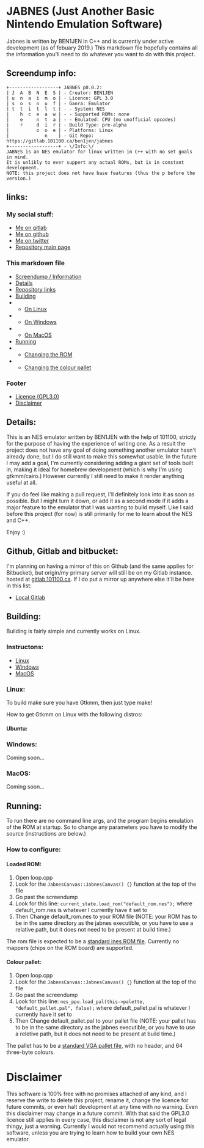 # JABNES (Just Another Basic Nintendo Emulation Software)
Jabnes is written by BEN1JEN in C++ and is currently under active development (as of febuary 2019.) This markdown file hopefully contains all the information you'll need to do whatever you want to do with this project.

## Screendump info:
```
+------------------+ JABNES p0.0.2:
| J  A  B  N  E  S | - Creator: BEN1JEN
| u  n  a  i  m  o | - Licence: GPL 3.0
| s  o  s  n  u  f | - Ganra: Emulator
| t  t  i  t  l  t | - - System: NES
|    h  c  e  a  w | - - Supported ROMs: none
|    e     n  t  a | - - Emulated: CPU (no unofficial opcodes)
|    r     d  i  r | - Build Type: pre-alpha
|          o  o  e | - Platforms: Linux
|             n    | - Git Repo: https://gitlab.101100.ca/ben1jen/jabnes
+------------------+ - \/Info:\/
JABNES is an NES emulator for linux written in C++ with no set goals in mind.
It is unlikly to ever suppert any actual ROMs, but is in constant development.
NOTE: this project does not have base features (thus the p before the version.)
```

## links:
### My social stuff:
* [Me on gitlab](https://gitlab.101100.ca/ben1jen)
* [Me on github](https://github.com/ben1jen)
* [Me on twitter](https://twitter.com/BEN1JEN)
* [Repository main page](https://gitlab.101100.ca/ben1jen/jabnes)
### This markdown file
* [Screendump / Information](#screendump-info)
* [Details](#details)
* [Repository links](#github-and-gitlab)
* [Building](#building)
* * [On Linux](#linux)
* * [On Windows](#windows)
* * [On MacOS](#macos)
* [Running](#running)
* * [Changing the ROM](#loaded-rom)
* * [Changing the colour pallet](#colour-pallet)
### Footer
* [Licence (GPL3.0)](/blob/master/LICENCE.txt)
* [Disclaimer](#disclaimer)

## Details:
This is an NES emulator written by BEN1JEN with the help of 101100, strictly for the purpose of having the experience of writing one. As a result the project does not have any goal of doing something another emulator hasn't already done, but I do still want to make this somewhat usable. In the future I may add a goal, I'm currently considering adding a giant set of tools built in, making it ideal for homebrew development (which is why I'm using gtkmm/cairo.) However currently I still need to make it render anything useful at all.

If you do feel like making a pull request, I'll definitely look into it as soon as possible. But I might turn it down, or add it as a second mode if it adds a major feature to the emulator that I was wanting to build myself. Like I said before this project (for now) is still primarily for me to learn about the NES and C++.

Enjoy :)

## Github, Gitlab and bitbucket:
I'm planning on having a mirror of this on Github (and the same applies for Bitbucket), but origin/my primary server will still be on my Gitlab instance. hosted at [gitlab.101100.ca](https://gitlab.101100.ca/ben1jen).
If I do put a mirror up anywhere else it'll be here in this list:
* [Local Gitlab](https://gitlab.101100.ca/ben1jen/jabnes)

## Building:

Building is fairly simple and currently works on Linux.
### Instructons:
* [Linux](#linux)
* [Windows](#windows)
* [MacOS](#macos)

### Linux:
To build make sure you have Gtkmm, then just type make!

How to get Gtkmm on Linux with the following distros:
#### Ubuntu:

### Windows:
Coming soon...

### MacOS:
Coming soon...

## Running:
To run there are no command line args, and the program begins emulation of the ROM at startup. So to change any parameters you have to modify the source (instructions are below.)

### How to configure:
#### Loaded ROM:
 
1. Open loop.cpp
2. Look for the `JabnesCanvas::JabnesCanvas() {}` function at the top of the file
3. Go past the screendump
4. Look for this line: `current_state.load_rom("default_rom.nes");` where default_rom.nes is whatever I currently have it set to
5. Then Change default_rom.nes to your ROM file (NOTE: your ROM has to be in the same directory as the jabnes executible, or you have to use a relative path, but it does not need to be present at build time.)

The rom file is expected to be a [standard ines ROM file](https://wiki.nesdev.com/w/index.php/INES).
Currently no mappers (chips on the ROM board) are supported.

#### Colour pallet:
1. Open loop.cpp
2. Look for the `JabnesCanvas::JabnesCanvas() {}` function at the top of the file
3. Go past the screendump
4. Look for this line: `nes_ppu.load_pal(this->palette, "default_pallet.pal", false);` where default_pallet.pal is whatever I currently have it set to
5. Then Change default_pallet.pal to your pallet file (NOTE: your pallet has to be in the same directory as the jabnes executible, or you have to use a reletive path, but it does not need to be present at build time.)

The pallet has to be a [standard VGA pallet file](https://wiki.nesdev.com/w/index.php/.pal), with no header, and 64 three-byte colours.


# Disclaimer
This software is 100% free with no promises attached of any kind, and I reserve the write to delete this project, rename it, change the licence for future commits, or even halt development at any time with no warning. Even this disclaimer may change in a future commit. With that said the GPL3.0 licence still applies in every case, this disclaimer is not any sort of legal thingy, just a warning.
Currently I would not recommend actually using this software, unless you are trying to learn how to build your own NES emulator.
